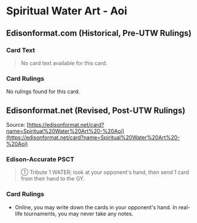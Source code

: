 # Spiritual Water Art - Aoi

## Edisonformat.com (Historical, Pre-UTW Rulings)

### Card Text

> No card text available for this card.

### Card Rulings

No rulings found for this card.

## Edisonformat.net (Revised, Post-UTW Rulings)

Source: [https://edisonformat.net/card?name=Spiritual%20Water%20Art%20-%20Aoi](https://edisonformat.net/card?name=Spiritual%20Water%20Art%20-%20Aoi)

### Edison-Accurate PSCT

> ① Tribute 1 WATER; look at your opponent's hand, then send 1 card from their hand to the GY.

### Card Rulings

*   Online, you may write down the cards in your opponent's hand.
In real-life tournaments, you may never take any notes.
            